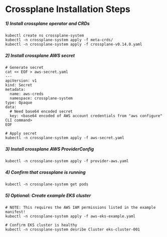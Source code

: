 # Crossplane Installation Steps

##### 1) Install crossplane operator and CRDs

```
kubectl create ns crossplane-system
kubectl -n crossplane-system apply -f meta-crds/
kubectl -n crossplane-system apply -f crossplane-v0.14.0.yaml
```

##### 2) Install crossplane AWS secret

```
# Generate secret
cat << EOF > aws-secret.yaml
---
apiVersion: v1
kind: Secret
metadata:
  name: aws-creds
  namespace: crossplane-system
type: Opaque
data:
  # Need base64 encoded secret
  key: <base64 encoded of AWS account credentials from "aws configure" CLI command>
EOF

# Apply secret
kubectl -n crossplane-system apply -f aws-secret.yaml
```

##### 3) Install crossplane AWS ProviderConfig 
```
kubectl -n crossplane-system apply -f provider-aws.yaml
```

##### 4) Confirm that crossplane is running

```
kubectl -n crossplane-system get pods
```

##### 5) Optional: Create example EKS cluster

```
# NOTE: This requires the AWS IAM permissions listed in the example manifest!
kubectl -n crossplane-system apply -f aws-eks-example.yaml

# Confirm EKS cluster is healthy
kubectl -n crossplane-system desribe Cluster eks-cluster-001
```
